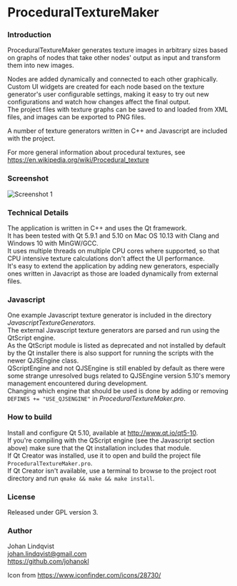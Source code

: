 ProceduralTextureMaker
========================

### Introduction
ProceduralTextureMaker generates texture images in arbitrary sizes based on graphs of nodes that take other nodes' output as input and transform them into new images.  

Nodes are added dynamically and connected to each other graphically.  
Custom UI widgets are created for each node based on the texture generator's user configurable settings, making it easy to try out new configurations and watch how changes affect the final output.  
The project files with texture graphs can be saved to and loaded from XML files, and images can be exported to PNG files.  

A number of texture generators written in C++ and Javascript are included with the project.  

For more general information about procedural textures, see https://en.wikipedia.org/wiki/Procedural_texture  

### Screenshot
![Screenshot 1](https://i.imgur.com/Ikn4oLt.png)

### Technical Details
The application is written in C++ and uses the Qt framework.  
It has been tested with Qt 5.9.1 and 5.10 on Mac OS 10.13 with Clang and Windows 10 with MinGW/GCC.  
It uses multiple threads on multiple CPU cores where supported, so that CPU intensive texture calculations don't affect the UI performance.  
It's easy to extend the application by adding new generators, especially ones written in Javacript as those are loaded dynamically from external files.

### Javascript
One example Javascript texture generator is included in the directory _JavascriptTextureGenerators_.  
The external Javascript texture generators are parsed and run using the QtScript engine.  
As the QtScript module is listed as deprecated and not installed by default by the Qt installer there is also support for running the scripts with the newer QJSEngine class.  
QScriptEngine and not QJSEngine is still enabled by default as there were some strange unresolved bugs related to QJSEngine version 5.10's memory management encountered during development.  
Changing which engine that should be used is done by adding or removing `DEFINES += "USE_QJSENGINE"` in _ProceduralTextureMaker.pro_.  

### How to build
Install and configure Qt 5.10, available at http://www.qt.io/qt5-10.  
If you're compiling with the QScript engine (see the Javascript section above) make sure that the Qt installation includes that module.  
If Qt Creator was installed, use it to open and build the project file `ProceduralTextureMaker.pro`.  
If Qt Creator isn't available, use a terminal to browse to the project root directory and run `qmake && make && make install`.  

### License
Released under GPL version 3.

### Author
Johan Lindqvist  
johan.lindqvist@gmail.com  
https://github.com/johanokl

Icon from https://www.iconfinder.com/icons/28730/

